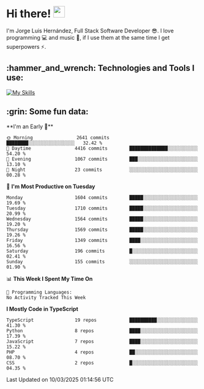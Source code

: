 <h1 align="left">
 <abc>
  <br>Hi there! <img src="https://user-images.githubusercontent.com/42378118/110234147-e3259600-7f4e-11eb-95be-0c4047144dea.gif" width="30"><br>
 </abc>
</h1>

I'm Jorge Luis Hernández, Full Stack Software Developer :sunglasses:. I love programming :computer: and music :musical_score:, if I use them at the same time I get superpowers :zap:. 


<h2 align="left">:hammer_and_wrench: Technologies and Tools I use:</h2>

[![My Skills](https://skillicons.dev/icons?i=js,ts,html,css,py,vue,react,next,nest,postgres,mysql)](https://skillicons.dev)

<h2 align="left">:grin: Some fun data:</h2>
<!--START_SECTION:waka-->
**I'm an Early 🐤** 

```text
🌞 Morning                2641 commits        ████████░░░░░░░░░░░░░░░░░   32.42 % 
🌆 Daytime                4416 commits        ██████████████░░░░░░░░░░░   54.20 % 
🌃 Evening                1067 commits        ███░░░░░░░░░░░░░░░░░░░░░░   13.10 % 
🌙 Night                  23 commits          ░░░░░░░░░░░░░░░░░░░░░░░░░   00.28 % 
```
📅 **I'm Most Productive on Tuesday** 

```text
Monday                   1604 commits        █████░░░░░░░░░░░░░░░░░░░░   19.69 % 
Tuesday                  1710 commits        █████░░░░░░░░░░░░░░░░░░░░   20.99 % 
Wednesday                1564 commits        █████░░░░░░░░░░░░░░░░░░░░   19.20 % 
Thursday                 1569 commits        █████░░░░░░░░░░░░░░░░░░░░   19.26 % 
Friday                   1349 commits        ████░░░░░░░░░░░░░░░░░░░░░   16.56 % 
Saturday                 196 commits         █░░░░░░░░░░░░░░░░░░░░░░░░   02.41 % 
Sunday                   155 commits         ░░░░░░░░░░░░░░░░░░░░░░░░░   01.90 % 
```


📊 **This Week I Spent My Time On** 

```text
💬 Programming Languages: 
No Activity Tracked This Week
```

**I Mostly Code in TypeScript** 

```text
TypeScript               19 repos            ██████████░░░░░░░░░░░░░░░   41.30 % 
Python                   8 repos             ████░░░░░░░░░░░░░░░░░░░░░   17.39 % 
JavaScript               7 repos             ████░░░░░░░░░░░░░░░░░░░░░   15.22 % 
PHP                      4 repos             ██░░░░░░░░░░░░░░░░░░░░░░░   08.70 % 
CSS                      2 repos             █░░░░░░░░░░░░░░░░░░░░░░░░   04.35 % 
```




 Last Updated on 10/03/2025 01:14:56 UTC
<!--END_SECTION:waka-->
